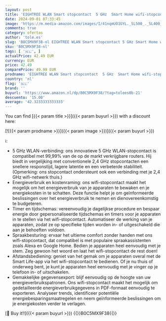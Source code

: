 ```yaml
---
layout: post
title: 'EIGHTREE WLAN Smart stopcontact  5 GHz  Smart Home wifi-stopcontact  Alexa accessoires  stroomverbruik meten  tijdschema  toegang op afstand  werkt met Alexa  Google Home  SmartThings  16 A  4 stuks'
date: 2024-09-01 07:33:45
image: 'https://m.media-amazon.com/images/I/41nqmUO1GYL._SL500_._SL400_.jpg'
comments: true
category: ofertas
author: 'tole.es'
slug: 'B0C5MX9F38-nl EIGHTREE WLAN Smart stopcontact 5 GHz Smart Home wifi-...'
sku: 'B0C5MX9F38-nl'
tags: [ '🇳🇱', ]
actualPrice: 42.49 EUR
currency: EUR
price: 42.49
comparePrice: 49.99 EUR
prodname: 'EIGHTREE WLAN Smart stopcontact  5 GHz  Smart Home wifi-stopcontact  Alexa accessoires  stroomverbruik meten  tijdschema  toegang op afstand  werkt met Alexa  Google Home  SmartThings  16 A  4 stuks'
country: 'nl'
flag: '🇳🇱'
brand: ''
buyurl: 'https://www.amazon.nl/dp/B0C5MX9F38/?tag=tolees0b-21'
descuento: '15.00'
average: '42.3233333333333'
---
```


You can find [{{< param title >}}]({{< param buyurl >}}) with a discount here:

[![{{< param prodname >}}]({{< param image >}})]({{< param buyurl >}})

ℹ️:

- 5 GHz WLAN-verbinding: ons innovatieve 5 GHz WLAN-stopcontact is compatibel met 99,99% van de op de markt verkrijgbare routers. Hij biedt in vergelijking met conventionele 2,4 GHz stopcontacten een snellere responstijd, lagere latentie en een verbeterde stabiliteit. (Opmerking: ons stopcontact ondersteunt ook een verbinding met je 2,4 GHz wifi-netwerk thuis.)
- Energieverbruik en kostenraming: ons wifi-stopcontact maakt het mogelijk om het energieverbruik van je apparaten te bewaken en je energiekosten in te schatten. Deze functie helpt je om geïnformeerde beslissingen over het energieverbruik te nemen en dienovereenkomstig te budgeteren.
- Timer en tijdschemas: vereenvoudig je dagelijkse procedure en bespaar energie door gepersonaliseerde tijdschemas en timers voor je apparaten in te stellen via het wifi-stopcontact. Automatiseer de werking van je apparaten, zodat ze op specifieke tijden worden in- of uitgeschakeld die aan je behoeften voldoen.
- Spraakbesturing: ervaar het ultieme comfort zonder handen met ons wifi-stopcontact, dat compatibel is met populaire spraakassistenten zoals Alexa en Google Home. Bedien je apparaten heel eenvoudig met je stem. Zeg gewoon het woord en laat het wifi-stopcontact de rest doen!
- Afstandsbediening: geniet van het gemak om je apparaten overal met de Smart Life-app via het wifi-stopcontact te bedienen. Of je nu thuis of onderweg bent, je kunt je apparaten heel eenvoudig met je vinger op je telefoon in- of uitschakelen.
- Gemakkelijke gegevensexport: blijf eenvoudig op de hoogte van uw energieverbruikspatronen. Ons wifi-stopcontact maakt het mogelijk om gedetailleerde energieverbruikgegevens in PDF-formaat eenvoudig te exporteren. Analyseer trends, identificeer potentiële energiebesparingsmaatregelen en neem geïnformeerde beslissingen om je energiekosten verder te verlagen.

[🛒 Buy it!!]({{< param buyurl >}})
{{<world>}}B0C5MX9F38{{</world>}}
